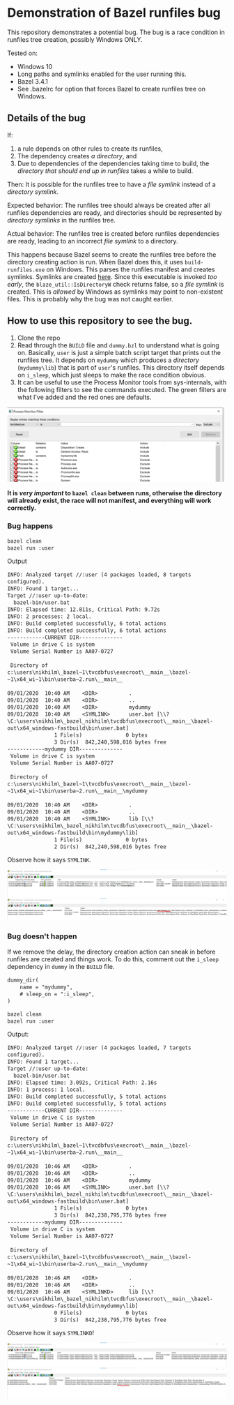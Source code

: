 # Demonstration of Bazel runfiles bug

This repository demonstrates a potential bug.
The bug is a race condition in runfiles tree creation, possibly Windows ONLY.

Tested on:
- Windows 10
- Long paths and symlinks enabled for the user running this.
- Bazel 3.4.1
- See .bazelrc for option that forces Bazel to create runfiles tree on Windows.

## Details of the bug

If:
1. a rule depends on other rules to create its runfiles,
2. The dependency creates _a directory_, and
3. Due to dependencies of the dependencies taking time to build, the _directory that should end up in runfiles_ takes a while to build.

Then: It is possible for the runfiles tree to have a _file symlink_ instead of a _directory symlink_.

Expected behavior: The runfiles tree should always be created after all runfiles dependencies are ready, and directories should be represented by _directory symlinks_ in the runfiles tree.

Actual behavior: The runfiles tree is created before runfiles dependencies are ready, leading to an incorrect _file symlink_ to a directory.

This happens because Bazel seems to create the runfiles tree before the directory creating action is run.
When Bazel does this, it uses `build-runfiles.exe` on Windows. This parses the runfiles manifest and creates symlinks. Symlinks are created [here](https://github.com/bazelbuild/bazel/blob/a6fccbb5f28972475f57821ac67db7dd993b2174/src/main/tools/build-runfiles-windows.cc#L383).
Since this executable is invoked _too early_, the `blaze_util::IsDirectoryW` check returns false, so a _file symlink_ is created. This is _allowed_ by Windows as symlinks may point to non-existent files. This is probably why the bug was not caught earlier.

## How to use this repository to see the bug.

1. Clone the repo
2. Read through the `BUILD` file and `dummy.bzl` to understand what is going on. Basically, `user` is just a simple batch script target that prints out the runfiles tree. It depends on `mydummy` which produces a _directory_ (`mydummy\lib`) that is part of `user`'s runfiles. This directory itself depends on `i_sleep`, which just sleeps to make the race condition obvious.
3. It can be useful to use the Process Monitor tools from sys-internals, with the following filters to see the commands executed. The green filters are what I've added and the red ones are defaults.

![procmon filters](screenshots/procmon-filters.jpg)

**It is _very important_ to `bazel clean` between runs, otherwise the directory will already exist, the race will not manifest, and everything will work correctly.**

### Bug happens

```
bazel clean
bazel run :user
```

Output

```
INFO: Analyzed target //:user (4 packages loaded, 8 targets configured).
INFO: Found 1 target...
Target //:user up-to-date:
  bazel-bin/user.bat
INFO: Elapsed time: 12.811s, Critical Path: 9.72s
INFO: 2 processes: 2 local.
INFO: Build completed successfully, 6 total actions
INFO: Build completed successfully, 6 total actions
------------CURRENT DIR--------------
 Volume in drive C is system
 Volume Serial Number is AA07-0727

 Directory of c:\users\nikhilm\_bazel~1\tvcdbfus\execroot\__main__\bazel-~1\x64_wi~1\bin\userba~2.run\__main__

09/01/2020  10:40 AM    <DIR>          .
09/01/2020  10:40 AM    <DIR>          ..
09/01/2020  10:40 AM    <DIR>          mydummy
09/01/2020  10:40 AM    <SYMLINK>      user.bat [\\?\C:\users\nikhilm\_bazel_nikhilm\tvcdbfus\execroot\__main__\bazel-out\x64_windows-fastbuild\bin\user.bat]
               1 File(s)              0 bytes
               3 Dir(s)  842,240,598,016 bytes free
------------mydummy DIR--------------
 Volume in drive C is system
 Volume Serial Number is AA07-0727

 Directory of c:\users\nikhilm\_bazel~1\tvcdbfus\execroot\__main__\bazel-~1\x64_wi~1\bin\userba~2.run\__main__\mydummy

09/01/2020  10:40 AM    <DIR>          .
09/01/2020  10:40 AM    <DIR>          ..
09/01/2020  10:40 AM    <SYMLINK>      lib [\\?\C:\users\nikhilm\_bazel_nikhilm\tvcdbfus\execroot\__main__\bazel-out\x64_windows-fastbuild\bin\mydummy\lib]
               1 File(s)              0 bytes
               2 Dir(s)  842,240,598,016 bytes free
```

Observe how it says `SYMLINK`.

![bad ordering](screenshots/bad.jpg)
![bad detail](screenshots/bad-details.jpg)

### Bug doesn't happen

If we remove the delay, the directory creation action can sneak in before runfiles are created and things work.
To do this, comment out the `i_sleep` dependency in `dummy` in the `BUILD` file.

```
dummy_dir(
    name = "mydummy",
    # sleep_on = ":i_sleep",
)
```

```
bazel clean
bazel run :user
```

Output:

```
INFO: Analyzed target //:user (4 packages loaded, 7 targets configured).
INFO: Found 1 target...
Target //:user up-to-date:
  bazel-bin/user.bat
INFO: Elapsed time: 3.092s, Critical Path: 2.16s
INFO: 1 process: 1 local.
INFO: Build completed successfully, 5 total actions
INFO: Build completed successfully, 5 total actions
------------CURRENT DIR--------------
 Volume in drive C is system
 Volume Serial Number is AA07-0727

 Directory of c:\users\nikhilm\_bazel~1\tvcdbfus\execroot\__main__\bazel-~1\x64_wi~1\bin\userba~2.run\__main__

09/01/2020  10:46 AM    <DIR>          .
09/01/2020  10:46 AM    <DIR>          ..
09/01/2020  10:46 AM    <DIR>          mydummy
09/01/2020  10:46 AM    <SYMLINK>      user.bat [\\?\C:\users\nikhilm\_bazel_nikhilm\tvcdbfus\execroot\__main__\bazel-out\x64_windows-fastbuild\bin\user.bat]
               1 File(s)              0 bytes
               3 Dir(s)  842,238,795,776 bytes free
------------mydummy DIR--------------
 Volume in drive C is system
 Volume Serial Number is AA07-0727

 Directory of c:\users\nikhilm\_bazel~1\tvcdbfus\execroot\__main__\bazel-~1\x64_wi~1\bin\userba~2.run\__main__\mydummy

09/01/2020  10:46 AM    <DIR>          .
09/01/2020  10:46 AM    <DIR>          ..
09/01/2020  10:46 AM    <SYMLINKD>     lib [\\?\C:\users\nikhilm\_bazel_nikhilm\tvcdbfus\execroot\__main__\bazel-out\x64_windows-fastbuild\bin\mydummy\lib]
               0 File(s)              0 bytes
               3 Dir(s)  842,238,795,776 bytes free
```

Observe how it says `SYMLINKD`!

![good](screenshots/good.jpg)
![good details](screenshots/good-details.jpg)